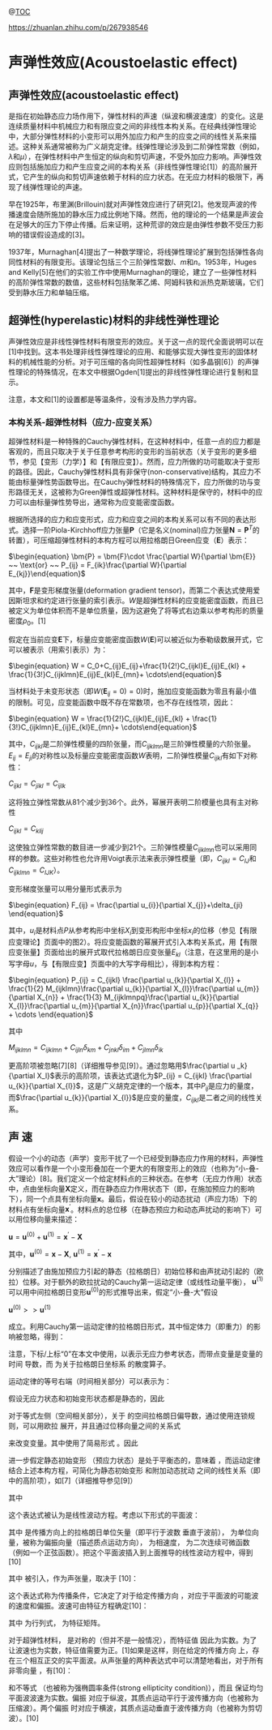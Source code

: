 <script type="text/javascript"
src="https://cdn.mathjax.org/mathjax/latest/MathJax.js?config=TeX-AMS-MML_HTMLorMML">
</script>

@[TOC](目录)

https://zhuanlan.zhihu.com/p/267938546

# 声弹性效应(Acoustoelastic effect)

## 声弹性效应(acoustoelastic effect)

是指在初始静态应力场作用下，弹性材料的声速（纵波和横波速度）的变化。这是连续质量材料中机械应力和有限应变之间的非线性本构关系。在经典线弹性理论中，大部分弹性材料的小变形可以用外加应力和产生的应变之间的线性关系来描述。这种关系通常被称为广义胡克定律。线弹性理论涉及到二阶弹性常数（例如，$\lambda$和$\mu$），在弹性材料中产生恒定的纵向和剪切声速，不受外加应力影响。声弹性效应则包括施加应力和产生应变之间的本构关系（非线性弹性理论[1]）的高阶展开式，它产生的纵向和剪切声速依赖于材料的应力状态。在无应力材料的极限下，再现了线弹性理论的声速。

早在1925年，布里渊(Brillouin)就对声弹性效应进行了研究[2]。他发现声波的传播速度会随所施加的静水压力成比例地下降。然而，他的理论的一个结果是声波会在足够大的压力下停止传播。后来证明，这种荒谬的效应是由弹性参数不受压力影响的错误假设造成的[3]。

1937年，Murnaghan[4]提出了一种数学理论，将线弹性理论扩展到包括弹性各向同性材料的有限变形。该理论包括三个三阶弹性常数$l$、$m$和$n$。1953年，Huges and Kelly[5]在他们的实验工作中使用Murnaghan的理论，建立了一些弹性材料的高阶弹性常数的数值，这些材料包括聚苯乙烯、阿姆科铁和派热克斯玻璃，它们受到静水压力和单轴压缩。

## 超弹性(hyperelastic)材料的非线性弹性理论

声弹性效应是非线性弹性材料有限变形的效应。关于这一点的现代全面说明可以在[1]中找到。这本书处理非线性弹性理论的应用、和能够实现大弹性变形的固体材料的机械性能的分析。对于可压缩的各向同性超弹性材料（如多晶钢[6]）的声弹性理论的特殊情况，在本文中根据Ogden[1]提出的非线性弹性理论进行复制和显示。

注意，本文和[1]的设置都是等温条件，没有涉及热力学内容。

### 本构关系-超弹性材料（应力-应变关系）

超弹性材料是一种特殊的Cauchy弹性材料，在这种材料中，任意一点的应力都是客观的，而且只取决于关于任意参考构形的变形的当前状态（关于变形的更多细节，参见【变形（力学）】和【有限应变】）。然而，应力所做的功可能取决于变形的路径。因此，Cauchy弹性材料具有非保守(non-conservative)结构，其应力不能由标量弹性势函数导出。在Cauchy弹性材料的特殊情况下，应力所做的功与变形路径无关，这被称为Green弹性或超弹性材料。这种材料是保守的，材料中的应力可以由标量弹性势导出，通常称为应变能密度函数。

根据所选择的应力和应变形式，应力和应变之间的本构关系可以有不同的表达形式。选择一阶Piola-Kirchhoff应力张量$\bm{P}$（它是名义(nominal)应力张量$\bm{N}=\bm{P}^T$的转置），可压缩超弹性材料的本构方程可以用拉格朗日Green应变（$\bm{E}$）表示：

$\begin{equation} \bm{P} = \bm{F}\cdot \frac{\partial W}{\partial \bm{E}} ~~ \text{or} ~~  P_{ij} = F_{ik}\frac{\partial W}{\partial E_{kj}}\end{equation}$

其中，$\bm{F}$是变形梯度张量(deformation gradient tensor)，而第二个表达式使用爱因斯坦求和约定进行张量的索引表示。$W$是超弹性材料的应变能密度函数，而且已被定义为单位体积而不是单位质量，因为这避免了将等式右边乘以参考构形的质量密度$\rho_0$。[1]

假定在当前应变$\bm{E}$下，标量应变能密度函数$W(\bm{E})$可以被近似为泰勒级数展开式，它可以被表示（用索引表示）为：

$\begin{equation} W = C_0+C_{ij}E_{ij}+\frac{1}{2!}C_{ijkl}E_{ij}E_{kl} + \frac{1}{3!}C_{ijklmn}E_{ij}E_{kl}E_{mn}+ \cdots\end{equation}$

当材料处于未变形状态（即$W(\bm{E}_{ij}=0)=0)$时，施加应变能函数为零且有最小值的限制。可见，应变能函数中既不存在常数项，也不存在线性项，因此：

$\begin{equation} W = \frac{1}{2!}C_{ijkl}E_{ij}E_{kl} + \frac{1}{3!}C_{ijklmn}E_{ij}E_{kl}E_{mn}+ \cdots\end{equation}$

其中，$C_{ijkl}$是二阶弹性模量的四阶张量，而$C_{ijklmn}$是三阶弹性模量的六阶张量。$E_{ij}=E_{ji}$的对称性以及标量应变能密度函数$W$表明，二阶弹性模量$C_{ijkl}$有如下对称性：

$\begin{equation} C_{ijkl} = C_{jikl} = C_{ijlk}\end{equation}$

这将独立弹性常数从81个减少到36个。此外，幂展开表明二阶模量也具有主对称性

$\begin{equation} C_{ijkl} = C_{klij} \end{equation}$

这使独立弹性常数的数目进一步减少到21个。三阶弹性模量$C_{ijklmn}$也可以采用同样的参数。这些对称性也允许用Voigt表示法来表示弹性模量（即，$C_{ijkl} = C_{IJ}$和$C_{ijklmn} = C_{IJK}$）。

变形梯度张量可以用分量形式表示为

$\begin{equation} F_{ij} = \frac{\partial u_{i}}{\partial X_{j}}+\delta_{ji} \end{equation}$

其中，$u_{i}$是材料点$P$从参考构形中坐标$X_i$到变形构形中坐标$x_i$的位移（参见【有限应变理论】页面中的图2）。将应变能函数的幂展开式引入本构关系式，用【有限应变张量】页面给出的展开式取代拉格朗日应变张量$E_{kl}$（注意，在这里用的是小写字母$u$，与【有限应变】页面中的大写字母相比），得到本构方程：

$\begin{equation} P_{ij} = C_{ijkl} \frac{\partial u_{k}}{\partial X_{l}} + \frac{1}{2} M_{ijklmn}\frac{\partial u_{k}}{\partial X_{l}}\frac{\partial u_{m}}{\partial X_{n}} + \frac{1}{3} M_{ijklmnpq}\frac{\partial u_{k}}{\partial X_{l}}\frac{\partial u_{m}}{\partial X_{n}}\frac{\partial u_{p}}{\partial X_{q}} + \cdots \end{equation}$

其中

$\begin{equation} M_{ijklmn} = C_{ijklmn} + C_{ijln}\delta_{km} + C_{jnkl}\delta_{im} + C_{jlmn}\delta_{ik} \end{equation}$

更高阶项被忽略[7][8]（详细推导参见[9]）。通过忽略用$\frac{\partial u _k}{\partial X_l}$表示的高阶项，该表达式退化为$P_{ij} = C_{ijkl} \frac{\partial u_{k}}{\partial X_{l}}$，这是广义胡克定律的一个版本，其中$P_{ij}$是应力的量度，而$\frac{\partial u_{k}}{\partial X_{l}}$是应变的量度，$C_{ijkl}$是二者之间的线性关系。

## 声 速

假设一个小的动态（声学）变形干扰了一个已经受到静态应力作用的材料，声弹性效应可以看作是一个小变形叠加在一个更大的有限变形上的效应（也称为“小-叠-大”理论）[8]。我们定义一个给定材料点的三种状态。在参考（无应力作用）状态中，点由坐标向量$\bm{X}$定义，而在静态应力作用状态下（即，在施加预应力的影响下），同一个点具有坐标向量$\bm{x}$。最后，假设在较小的动态扰动（声应力场）下的材料点有坐标向量$\bm{x}^\prime$。材料点的总位移（在静态预应力和动态声扰动的影响下）可以用位移向量来描述：

$\begin{equation} \bm{u} = \bm{u}^{(0)} + \bm{u}^{(1)} = \bm{x}^\prime - \bm{X} \end{equation}$

其中，$\bm{u}^{(0)}=\bm{x}-\bm{X}$, $\bm{u}^{(1)} = \bm{x}^\prime - \bm{x}$

分别描述了由施加预应力引起的静态（拉格朗日）初始位移和由声扰动引起的（欧拉）位移。对于额外的欧拉扰动的Cauchy第一运动定律（或线性动量平衡），  $\bm{u}^{(1)}$可以用中间拉格朗日变形$\bm{u}^{(0)}$的形式推导出来，假定“小-叠-大”假设

$\begin{equation} \bm{u}^{(0)} >> \bm{u}^{(1)} \end{equation}$

成立。利用Cauchy第一运动定律的拉格朗日形式，其中恒定体力（即重力）的影响被忽略，得到：

注意，下标/上标“0”在本文中使用，以表示无应力参考状态，而带点变量是变量的时间  导数，而  为关于拉格朗日坐标系  的散度算子。

运动定律的等号右端（时间相关部分）可以表示为：


假设无应力状态和初始变形状态都是静态的，因此


对于等式左侧（空间相关部分），关于  的空间拉格朗日偏导数，通过使用连锁规则，可以用欧拉  展开，并且通过位移向量之间的关系式


来改变变量。其中使用了简易形式  。因此


进一步假定静态初始变形  （预应力状态）是处于平衡态的，意味着  ，而运动定律结合上述本构方程，可简化为静态初始变形  和附加动态扰动  之间的线性关系（即  中的高阶项），如[7]（详细推导参见[9]）


其中


这个表达式被认为是线性波动方程。考虑以下形式的平面波：


其中  是传播方向上的拉格朗日单位矢量（即平行于波数  垂直于波前），  为单位向量，被称为偏振向量（描述质点运动方向），  为相速度，  为二次连续可微函数（例如一个正弦函数）。把这个平面波插入到上面推导的线性波动方程中，得到[10]


其中  被引入，作为声张量，取决于  [10]：


这个表达式称为传播条件，它决定了对于给定传播方向  ，对应于平面波的可能波的速度和偏振。波速可由特征方程确定[10]：


其中  为行列式，  为特征矩阵。

对于超弹性材料，  是对称的（但并不是一般情况），而特征值  因此为实数。为了让波速也为实数，特征值需要为正。[1]如果是这样，则在给定的传播方向  上，存在三个相互正交的实平面波。从声张量的两种表达式中可以清楚地看出，对于所有非零向量  ，有[10]：


和不等式  （也被称为强椭圆率条件(strong ellipticity condition)），而且  保证均匀平面波波速为实数。偏振  对应于纵波，其质点运动平行于波传播方向（也被称为压缩波）。两个偏振  时对应于横波，其质点运动垂直于波传播方向（也被称为剪切波）。[10]